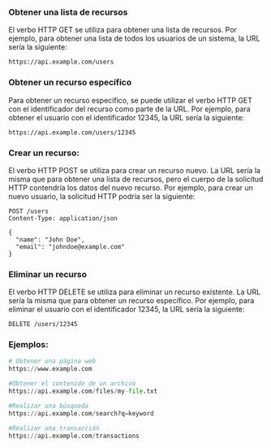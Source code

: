 
### Obtener una lista de recursos

El verbo HTTP GET se utiliza para obtener una lista de recursos. Por ejemplo, para obtener una lista de todos los usuarios de un sistema, la URL sería la siguiente:

```
https://api.example.com/users
```

### Obtener un recurso específico
Para obtener un recurso específico, se puede utilizar el verbo HTTP GET con el identificador del recurso como parte de la URL. Por ejemplo, para obtener el usuario con el identificador 12345, la URL sería la siguiente:

```
https://api.example.com/users/12345
```
### Crear un recurso:

El verbo HTTP POST se utiliza para crear un recurso nuevo. La URL sería la misma que para obtener una lista de recursos, pero el cuerpo de la solicitud HTTP contendría los datos del nuevo recurso. Por ejemplo, para crear un nuevo usuario, la solicitud HTTP podría ser la siguiente:

```
POST /users
Content-Type: application/json

{
  "name": "John Doe",
  "email": "johndoe@example.com"
}

```

### Eliminar un recurso

El verbo HTTP DELETE se utiliza para eliminar un recurso existente. La URL sería la misma que para obtener un recurso específico. Por ejemplo, para eliminar el usuario con el identificador 12345, la URL sería la siguiente:

```
DELETE /users/12345
```


### Ejemplos:

```Python
# Obtener una página web
https://www.example.com

#Obtener el contenido de un archivo
https://api.example.com/files/my-file.txt

#Realizar una búsqueda
https://api.example.com/search?q=keyword

#Realizar una transacción
https://api.example.com/transactions
```

